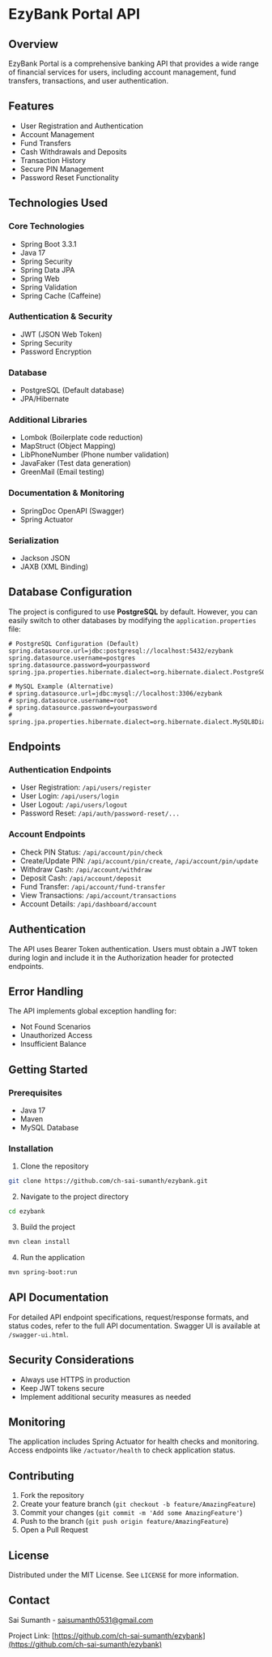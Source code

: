# EzyBank Portal API

## Overview

EzyBank Portal is a comprehensive banking API that provides a wide range of financial services for users, including account management, fund transfers, transactions, and user authentication.

## Features

- User Registration and Authentication
- Account Management
- Fund Transfers
- Cash Withdrawals and Deposits
- Transaction History
- Secure PIN Management
- Password Reset Functionality

## Technologies Used

### Core Technologies
- Spring Boot 3.3.1
- Java 17
- Spring Security
- Spring Data JPA
- Spring Web
- Spring Validation
- Spring Cache (Caffeine)

### Authentication & Security
- JWT (JSON Web Token)
- Spring Security
- Password Encryption

### Database
- PostgreSQL (Default database)
- JPA/Hibernate

### Additional Libraries
- Lombok (Boilerplate code reduction)
- MapStruct (Object Mapping)
- LibPhoneNumber (Phone number validation)
- JavaFaker (Test data generation)
- GreenMail (Email testing)

### Documentation & Monitoring
- SpringDoc OpenAPI (Swagger)
- Spring Actuator

### Serialization
- Jackson JSON
- JAXB (XML Binding)

## Database Configuration

The project is configured to use **PostgreSQL** by default. However, you can easily switch to other databases by modifying the `application.properties` file:

```properties
# PostgreSQL Configuration (Default)
spring.datasource.url=jdbc:postgresql://localhost:5432/ezybank
spring.datasource.username=postgres
spring.datasource.password=yourpassword
spring.jpa.properties.hibernate.dialect=org.hibernate.dialect.PostgreSQLDialect

# MySQL Example (Alternative)
# spring.datasource.url=jdbc:mysql://localhost:3306/ezybank
# spring.datasource.username=root
# spring.datasource.password=yourpassword
# spring.jpa.properties.hibernate.dialect=org.hibernate.dialect.MySQL8Dialect
```

## Endpoints

### Authentication Endpoints
- User Registration: `/api/users/register`
- User Login: `/api/users/login`
- User Logout: `/api/users/logout`
- Password Reset: `/api/auth/password-reset/...`

### Account Endpoints
- Check PIN Status: `/api/account/pin/check`
- Create/Update PIN: `/api/account/pin/create`, `/api/account/pin/update`
- Withdraw Cash: `/api/account/withdraw`
- Deposit Cash: `/api/account/deposit`
- Fund Transfer: `/api/account/fund-transfer`
- View Transactions: `/api/account/transactions`
- Account Details: `/api/dashboard/account`

## Authentication

The API uses Bearer Token authentication. Users must obtain a JWT token during login and include it in the Authorization header for protected endpoints.

## Error Handling

The API implements global exception handling for:
- Not Found Scenarios
- Unauthorized Access
- Insufficient Balance

## Getting Started

### Prerequisites
- Java 17
- Maven
- MySQL Database

### Installation

1. Clone the repository
```bash
git clone https://github.com/ch-sai-sumanth/ezybank.git
```

2. Navigate to the project directory
```bash
cd ezybank
```

3. Build the project
```bash
mvn clean install
```

4. Run the application
```bash
mvn spring-boot:run
```

## API Documentation

For detailed API endpoint specifications, request/response formats, and status codes, refer to the full API documentation. Swagger UI is available at `/swagger-ui.html`.

## Security Considerations

- Always use HTTPS in production
- Keep JWT tokens secure
- Implement additional security measures as needed

## Monitoring

The application includes Spring Actuator for health checks and monitoring. Access endpoints like `/actuator/health` to check application status.

## Contributing

1. Fork the repository
2. Create your feature branch (`git checkout -b feature/AmazingFeature`)
3. Commit your changes (`git commit -m 'Add some AmazingFeature'`)
4. Push to the branch (`git push origin feature/AmazingFeature`)
5. Open a Pull Request

## License

Distributed under the MIT License. See `LICENSE` for more information.

## Contact

Sai Sumanth - saisumanth0531@gmail.com

Project Link: [https://github.com/ch-sai-sumanth/ezybank](https://github.com/ch-sai-sumanth/ezybank)
